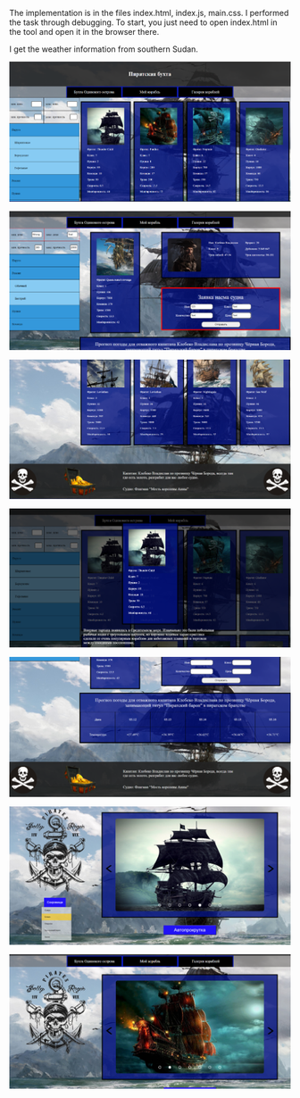 The implementation is in the files index.html, index.js, main.css. I performed the task through debugging.
To start, you just need to open index.html in the tool and open it in the browser there.

I get the weather information from southern Sudan.

![alt text](img/first.png)

![alt text](img/second.png)

![alt text](img/third.png)

![alt text](img/fourth.png)

![alt text](img/fifth.png)

![alt text](img/sixth.png)

![alt text](img/seven.png)
